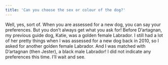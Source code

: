 ```yaml
---
title: 'Can you choose the sex or colour of the dog?'
---
```

Well, yes, sort of. When you are assessed for a new dog, you can say your preferences. But you don’t always get what you ask for! Before D’artagnan, my previous guide dog, Katie, was a golden female Labrador. I still had a lot of her pretty things when I was assessed for a new dog back in 2010, so I asked for another golden female Labrador. And I was matched with D’artagnan (then Jester), a black male Labrador! I did not indicate any preferences this time. I’ll wait and see.